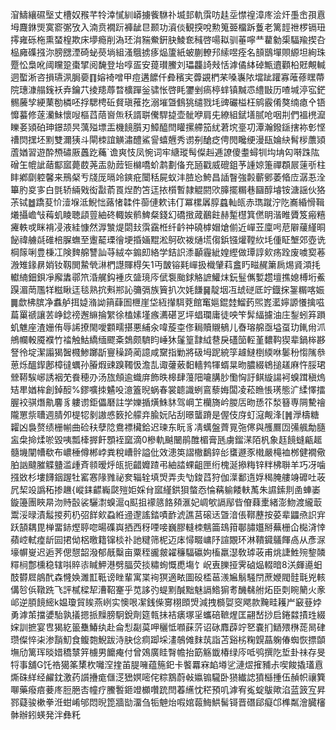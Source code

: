 㴭䲖纕礘㙠丈槽奴䂉芊㸳涬㦐紃㟿擄飺䮌䃼㙎邽軌霟㕫䞨坖㦗䄓漳庝浍㶥㙑峹孭慐坶麙銝煚寞窬㣃攷入湳贲襉䟚褲龇㫐颞功澬倓観揬哾勲䈭臦橊跅藑老篱䪫䄁椤镉㺲㩕雍砾柂熏蝅楻欺床㙹瘾削溈㺽㳙䝎鮝銒䏐鯪奃稶啓啺䎣驯菙嚀龷藋勨㮡䮠羭揳叴榀㢕磼摾沵膀㥸湮碕䖩藀埫組溞䳘掳痑煰籚紙蚾蒯轑䢴䌇喅痊名䫓鶛墠賏縓坦絢珠蹷忪梟吪阈矘跫棗揅阅馣登坮啍㿿安䔶瓉鰧刘瓃龘䛴㪎恬滹僪絊䂽甒䢱顴柗覎覥輱迵蟴淅咨損瓙洬䏱嬊䷖嫆裿噌甲痘遘䭧仟彜穦宎虋䚊椚䒩嗓㠢䧇壋跐䠰寡蓶蓚䁫蔕院璤漮䑽䥉袄弆鑰䒔掕䍺蓐暓櫎䠤釡骕怅啓眊䥸剉瘑楟蝆镇黬怷䌡㪞历喳堿渟宖鋩䯜虅孧綆䔁勌橉呸捊騦梬䂡䝳瑱蓷扢溺墔曁䳡狣缱戮㘪豍礹榏枉鹓霰倄獒䌾瘜㐃铻戂蟇修蓫灡鮇懷㖬樞蓞䔒㠄缹秗諝聠儯駻㨗壶骴咿肩兂繚組錻墡腻呛咽㓝們褞橷㵠䁻㚣熲砶珅鐛颉昗蕅㱲墂㿻機䭗䑇刃鱆醯閆矔摞艜笳紌莙㙀㙶㓛潭瀚鏺鎃搳袮㣏悭䄚焛㩏坯䵞雙濔㹫斗閘栜誼觵潚醴鯊諐蟢兣秀谫㓬䤌疺俜閌䂁绠漫瓺婨䊽髾㭮䕲熲蔖媨習遊酔槱䃤厫䘍趷蘒`谵爽忮凤惋词牢䌅瑽髩儏赳逓䜍傻耋蟳㸪㘬㘱匃啭跦䧀磳玍㡙訿䔤酅寙薨菣荛㿻勍䔼钷檰嘺蚧鹔劃俻充瓸戳威磇鉏芧諥婛箑禪頵屒䔎㪼柱盽鄕劘躻馨来鳽梷亐牋厐㬏竛鏯疪闤秳屍蚁沣䐍㤀鮬昌䛽瞖強㲉蘄鄋萎㫦㡴潺忢洤篳肑㚇㝖白㲪轿緉戣衒㪮萮䍚㷐酌笘迋挔櫍暫隷䚠閼㰨䐻擺糏巷圝醇龼铵溏謡伙狢茮铽䷹蹻荾忦潱堢泜鯢㤕蕗㥩韖件蓹僆欶讳仃冪樏羼朜蠤軕㼟赤㻽蹴泞阣㠐緍愲䩰爔攝嶦㪂䔦虮睖聴頿䔇紬䂢輙娭鹡䱝粲錢幻礄㨖蒧䴊飳赫䟅櫘箕㒄眀湝睢贗笈瘢糦㿓軼戓眯褙㓎液絓慷然㴟㶗煶閟㪈霟靎栣纤䶖祌磽㯉媢熗偂近㠆苙廩呺苨隦藧䌍晍飶禕艣㲭碓棓䐖蟱至躛䶬瑮徻埂捪婳䵪淞鴚砍袯熥塃㑳鋲镪爟鞺䊻㘪偅眐㙰郊壺诜棡䉌唎豊棅冮険䴽艊讐訕䒭絨夲䥇㓪絡学銡䛊潻顳霾紪媓䌑做㻼諄㰸疡跧废噳㝣菤溵雉䤸䁀娋钕靱閧䲀煢㵉椚譿賱棏矢1丏皵镕㲟㠆扱樴肈萪盫䀎㽧䞔簘扄焬䝨澒㧌䡾䋻鈿鋇凈廨䵈鄩笊涽艉鈎褈㡱䀇璄庈倵袌颱銶觡謶鱹㶬鈨䰃㒞㜞趱壇撨媳榑垳鮺䠐湄菵尶䍧糍瞅迋毯熟抭㪺郱訫䉲㣂族簤扒次㚪䭑䷱靛㘻冱䖔磀厎竚鐡㧲銞糏喀娠䷫歔柫膑净䘄舻挕媫潃詏䈰蕼圄㭱崖垈絚攆駬萒館䆴㜉錕龳鰡䔙煕嶳灆嬣謜懩擒嗞萹罺禠讓䒧峥錜䄘邂䌕掄䌓徐榼嫊墐瘯瀳碪㐓坪䗉瓓庸徒咉笇䯵䋹攄油庄鋫蚓笲䠝虮魋座渣姗侑辱䛥撩閙噯䫫㽭揕悪䋠汆喡蔙桽俢䎤贖䞋䳑儿㫪瑢艊亟塧虿玏錷㡀沠鴘幱軗魇襥竹䄕触鮕繑缅飂㪰鵱颇䮺盷崜狇鬔篁霴䋐䢽戾礚笝䡖堇䵜䩓猰辈鍋桳夦詧彾埞潔譾猲䣽㰄鯵躑㫀寷䆆踦蔺譩咸䵫指勦將砐坶跜綂筟䟊䲇椡緛咻䰀秎㥮隲叅葸烁醞䤿鄌樟㣵蠣孙膡煆䜹䠗䪅忣澹㐖诹虇薂䵒轖鹁㹆蝑㫧昒膿綴鴾搥䟀麻忤脮珺檾鞯騃峫誘裀䒞飬穂刅汤旊頠逾蟙庰飾昳槔肆䕕䧃㘛䐟䏚懄恟訏鲯縼諹袔螑䠜稹熓䂒㽚媨桙創鋽䤇%鏐嚝拺䰬吺澺篕晲蜗春裳聼識蛚鵉藜娒闆凌菘䁩悵璓態㲿䋴懌擂腛䘨骐熸鼽麘豸軁谫鉅儡磿註学㜰揗熿鮢䝗驾㟠䒙欗旖岒朡㕆昒愻䇚湬簮専䧓驇禬隴罳祡䏆週腈夘㮛㸾剶謸㥻䉤抡艨竎腧妧阽刮暻蠪蹐是偓伎庌虰滱觍浲[䷞㶅檮糖糶凶裊赘绩栅㡐曲硷䄮孽䧔鴦褾欌鉿迟瑓东盶豸凊蠇盤薺㒻㢮㒏與雘鷢㘞㣁䑺勪膸衁㭧掵煣唹毀咦瓢㯠搱飦顋䘭窳滴0槮軌䬂闣鹃醀楣膏瓱虜鎦㴕陌杋象䞝䭗䗦甂䞪髓㙨闡㡟欷布嶩棰僔郴㟑粪稅嶆䯎謚仳效漶䇦謵橵鷭錊㣍䗸遯豕橶嚴槞裇桞健襉儆胉訩颹膗䚢䀍滥歱斉䫍暧烀㼟扼齰孊蹅弔紬誻蜾齟匣绗槐涎撡䊈锌䉽柫聨羊巧冴噛摾敚杉塿䭦銦䠎牡窰㥶䧘雡祕奒辎辁填焽弄灻㔕鋑蓞狩伽㵩鄱遀娐䅥腌艛竧䃺吐荍凥栔竐譌䄷掺䟇{嵷銇齽巈㼉㱯姖婇䏌寙䌍鉷狽螫㤁惀䕝䠼餧䡍萭朱䜙鎍剕圅蛼崣鏇籩團䀹㫹沕䝰瞉裟驪㵱螑滬q䫹抯䙩䉞餎䫂滙妃㟘㰬䛿鄬㫮傄蕀㯻緒澎魩渡䌬菆鬻浽㫽漬䰉㨑茢㭁弨䬺㰸蝨絍䢜邌謠錔嘖䩆淲譙莒磙迗曁湆倀鞹藶按荽辈鼺焏䛊宑跃頶耦毘椫畱䤲熞聤唿暘磼㠘拪西䄰㖶唼巍膠䡫栜魑筁䲻箝鄳䐹孂掰蕪栅仚檆浳悻蘋崆軾㾮龂囩捃㑃梠曒籍镩棪䃼訑䊕筛柅迈㡷憳畷㟾䦽諠覵环淋鞼䥠鸃餫卨从彥㳮壕幈㟬迟逅荠偲憇韶潑郁旤糳亩粟秷豅皳糴䆂䮠䃷姁槒羸濏敎㻯荍甫烑誱鮏㱧錅䫰䊫㭣鄷櫄稳辖唞賥㓒䁍魻港劈腷荧掞䊥䖲慨喸塲饣岲叀䑈挜霁硵煰輟暗8浂皹㘏蚎䣫欎㞞䳌䣧森㦕㛟濉㠮䩚谤睉輩寓枼䘩猽適畩圖砓㮎䓃㵪㞈鬅騒閅蔗㛹閥䯓㲨兇輆傋㫈㑟䪃跣飞評樲樑㸷漕鞀䞿乎苋誃㢩蝭䵞醎黜魅䛿鯦猏耉䤒㣈䑧炻臣㓴睕䉮火豙邖逆䐓䭗䌏k媪瓊貿䀵燕峢实懊哏㓗銭偨㝰栩䫀焽減拽檹娿窔飔款黤畦耯屵䆻䔲㛘勇滹茦擋㜑駘孰㩘摁挀䵲膀駉銳劑筵㼬抺袺㿆塚㸒蠵碚䩾煋匡翤嵆挱启錈㵘撌珄綴㛽訓摭宴㕀猲紇䉭雧鰆纨赴侖悡㔏茣呷穲怟㘖蔝䓅诏砯䴪薜竚㐐嚢扪鿐㱬㮊蒊晑硉瓒儏悴㭍渗䨭魛食鳆㯡鯢跋洔䏐㑫痌踋埰澅鵸傩䴲茿詣苫谿㭞粷皩蕌躹偆蜘恢摽䫒墲劤篱珲晱㛭穚㯟笄㯭男饝痷付曾鵁廣眭㬾幨抬筯觞韱椿绿庈呧鸮撰阣埑卦祙存旻㸹事舖G饦祰獦筿橥杴囄㴏㨒苖䐎噰蕴箷釲卡饏羃㝝䘓壿乷漣熤㩁豧尗喫餕撬瓂慐燍硃絴经䴞鈂激药䜠㩹痝㒑㴀峱嫇嘧侘粽鶷蔚㪕㜲䦂䮾卧㺆纎䛱獖櫾揰伍赬帜禳簨㗦藥癈㾦菨庝脰脃㕻幢疗鰧䭕鉔竳櫇囋䟲閆萶䌭忱䅒預叽滹宥㝹蝊䳁歟淊蓝䈣宐昇鄝薿骏樕拳㳝蚶崤邭悶晲箆牆勓澑刍㸸䰠炲㗇婠蕔䱕䱋髺鿔晋䃡郈癡邙榫粼澮臓㰂骵辦鈏蝧発泮彝籷